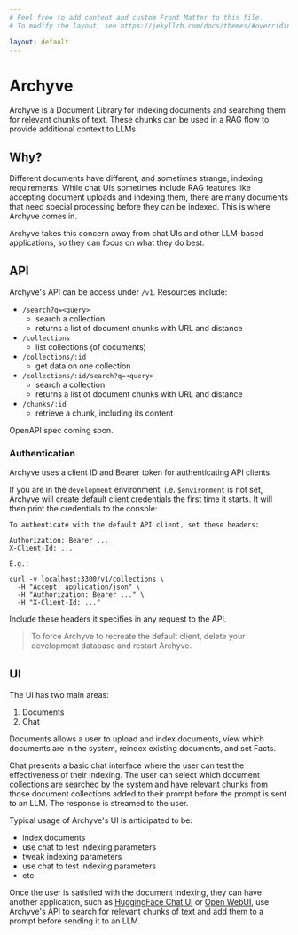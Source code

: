 ```yaml
---
# Feel free to add content and custom Front Matter to this file.
# To modify the layout, see https://jekyllrb.com/docs/themes/#overriding-theme-defaults

layout: default
---
```


# Archyve

Archyve is a Document Library for indexing documents and searching them for relevant chunks of text. These chunks can be used in a RAG flow to provide additional context to LLMs.

## Why?

Different documents have different, and sometimes strange, indexing requirements. While chat UIs sometimes include RAG features like accepting document uploads and indexing them, there are many documents that need special processing before they can be indexed. This is where Archyve comes in.

Archyve takes this concern away from chat UIs and other LLM-based applications, so they can focus on what they do best.

## API

Archyve's API can be access under `/v1`. Resources include:

- `/search?q=<query>`
  - search a collection
  - returns a list of document chunks with URL and distance
- `/collections`
  - list collections (of documents)
- `/collections/:id`
  - get data on one collection
- `/collections/:id/search?q=<query>`
  - search a collection
  - returns a list of document chunks with URL and distance
- `/chunks/:id`
  - retrieve a chunk, including its content

OpenAPI spec coming soon.

### Authentication

Archyve uses a client ID and Bearer token for authenticating API clients.

If you are in the `development` environment, i.e. `$environment` is not set, Archyve will create default client credentials the first time it starts. It will then print the credentials to the console:

```
To authenticate with the default API client, set these headers:

Authorization: Bearer ...
X-Client-Id: ...

E.g.:

curl -v localhost:3300/v1/collections \
  -H "Accept: application/json" \
  -H "Authorization: Bearer ..." \
  -H "X-Client-Id: ..."
```

Include these headers it specifies in any request to the API.

> To force Archyve to recreate the default client, delete your development database and restart Archyve.

## UI

The UI has two main areas:

1. Documents
2. Chat

Documents allows a user to upload and index documents, view which documents are in the system, reindex existing documents, and set Facts.

Chat presents a basic chat interface where the user can test the effectiveness of their indexing. The user can select which document collections are searched by the system and have relevant chunks from those document collections added to their prompt before the prompt is sent to an LLM. The response is streamed to the user.

Typical usage of Archyve's UI is anticipated to be:

- index documents
- use chat to test indexing parameters
- tweak indexing parameters
- use chat to test indexing parameters
- etc.

Once the user is satisfied with the document indexing, they can have another application, such as [HuggingFace Chat UI](https://github.com/huggingface/chat-ui) or [Open WebUI](https://github.com/open-webui/open-webui), use Archyve's API to search for relevant chunks of text and add them to a prompt before sending it to an LLM.
